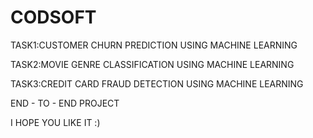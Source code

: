 # CODSOFT
  TASK1:CUSTOMER CHURN PREDICTION USING MACHINE LEARNING

  TASK2:MOVIE GENRE CLASSIFICATION USING MACHINE LEARNING

  TASK3:CREDIT CARD FRAUD DETECTION USING MACHINE LEARNING
  
  END - TO - END PROJECT

  
  I HOPE YOU LIKE IT :)
